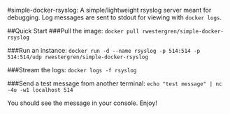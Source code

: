 #simple-docker-rsyslog:
A simple/lightweight rsyslog server meant for debugging. Log messages are sent to stdout for viewing with `docker logs`.

##Quick Start
###Pull the image:
`docker pull rwestergren/simple-docker-rsyslog`

###Run an instance:
`docker run -d --name rsyslog -p 514:514 -p 514:514/udp rwestergren/simple-docker-rsyslog`

###Stream the logs:
`docker logs -f rsyslog`

###Send a test message from another terminal:
`echo "test message" | nc -4u -w1 localhost 514`

You should see the message in your console. Enjoy!
